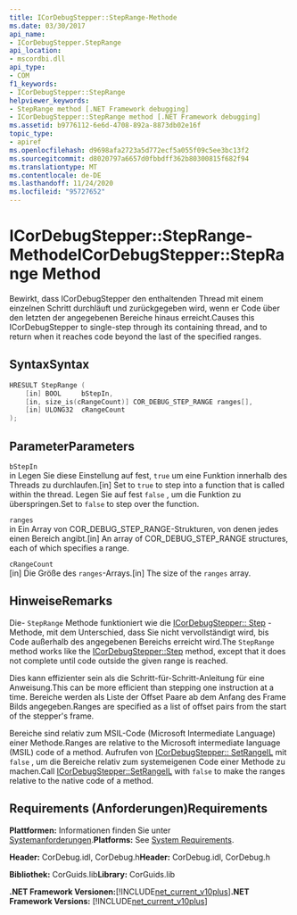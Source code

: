 ```yaml
---
title: ICorDebugStepper::StepRange-Methode
ms.date: 03/30/2017
api_name:
- ICorDebugStepper.StepRange
api_location:
- mscordbi.dll
api_type:
- COM
f1_keywords:
- ICorDebugStepper::StepRange
helpviewer_keywords:
- StepRange method [.NET Framework debugging]
- ICorDebugStepper::StepRange method [.NET Framework debugging]
ms.assetid: b9776112-6e6d-4708-892a-8873db02e16f
topic_type:
- apiref
ms.openlocfilehash: d9698afa2723a5d772ecf5a055f09c5ee3bc13f2
ms.sourcegitcommit: d8020797a6657d0fbbdff362b80300815f682f94
ms.translationtype: MT
ms.contentlocale: de-DE
ms.lasthandoff: 11/24/2020
ms.locfileid: "95727652"
---
```

# <a name="icordebugsteppersteprange-method"></a><span data-ttu-id="e1102-102">ICorDebugStepper::StepRange-Methode</span><span class="sxs-lookup"><span data-stu-id="e1102-102">ICorDebugStepper::StepRange Method</span></span>

<span data-ttu-id="e1102-103">Bewirkt, dass ICorDebugStepper den enthaltenden Thread mit einem einzelnen Schritt durchläuft und zurückgegeben wird, wenn er Code über den letzten der angegebenen Bereiche hinaus erreicht.</span><span class="sxs-lookup"><span data-stu-id="e1102-103">Causes this ICorDebugStepper to single-step through its containing thread, and to return when it reaches code beyond the last of the specified ranges.</span></span>  
  
## <a name="syntax"></a><span data-ttu-id="e1102-104">Syntax</span><span class="sxs-lookup"><span data-stu-id="e1102-104">Syntax</span></span>  
  
```cpp  
HRESULT StepRange (  
    [in] BOOL     bStepIn,  
    [in, size_is(cRangeCount)] COR_DEBUG_STEP_RANGE ranges[],  
    [in] ULONG32  cRangeCount  
);  
```  
  
## <a name="parameters"></a><span data-ttu-id="e1102-105">Parameter</span><span class="sxs-lookup"><span data-stu-id="e1102-105">Parameters</span></span>  

 `bStepIn`  
 <span data-ttu-id="e1102-106">in Legen Sie diese Einstellung auf fest, `true` um eine Funktion innerhalb des Threads zu durchlaufen.</span><span class="sxs-lookup"><span data-stu-id="e1102-106">[in] Set to `true` to step into a function that is called within the thread.</span></span> <span data-ttu-id="e1102-107">Legen Sie auf fest `false` , um die Funktion zu überspringen.</span><span class="sxs-lookup"><span data-stu-id="e1102-107">Set to `false` to step over the function.</span></span>  
  
 `ranges`  
 <span data-ttu-id="e1102-108">in Ein Array von COR_DEBUG_STEP_RANGE-Strukturen, von denen jedes einen Bereich angibt.</span><span class="sxs-lookup"><span data-stu-id="e1102-108">[in] An array of COR_DEBUG_STEP_RANGE structures, each of which specifies a range.</span></span>  
  
 `cRangeCount`  
 <span data-ttu-id="e1102-109">[in] Die Größe des `ranges`-Arrays.</span><span class="sxs-lookup"><span data-stu-id="e1102-109">[in] The size of the `ranges` array.</span></span>  
  
## <a name="remarks"></a><span data-ttu-id="e1102-110">Hinweise</span><span class="sxs-lookup"><span data-stu-id="e1102-110">Remarks</span></span>  

 <span data-ttu-id="e1102-111">Die- `StepRange` Methode funktioniert wie die [ICorDebugStepper:: Step](icordebugstepper-step-method.md) -Methode, mit dem Unterschied, dass Sie nicht vervollständigt wird, bis Code außerhalb des angegebenen Bereichs erreicht wird.</span><span class="sxs-lookup"><span data-stu-id="e1102-111">The `StepRange` method works like the [ICorDebugStepper::Step](icordebugstepper-step-method.md) method, except that it does not complete until code outside the given range is reached.</span></span>  
  
 <span data-ttu-id="e1102-112">Dies kann effizienter sein als die Schritt-für-Schritt-Anleitung für eine Anweisung.</span><span class="sxs-lookup"><span data-stu-id="e1102-112">This can be more efficient than stepping one instruction at a time.</span></span> <span data-ttu-id="e1102-113">Bereiche werden als Liste der Offset Paare ab dem Anfang des Frame Bilds angegeben.</span><span class="sxs-lookup"><span data-stu-id="e1102-113">Ranges are specified as a list of offset pairs from the start of the stepper's frame.</span></span>  
  
 <span data-ttu-id="e1102-114">Bereiche sind relativ zum MSIL-Code (Microsoft Intermediate Language) einer Methode.</span><span class="sxs-lookup"><span data-stu-id="e1102-114">Ranges are relative to the Microsoft intermediate language (MSIL) code of a method.</span></span> <span data-ttu-id="e1102-115">Aufrufen von [ICorDebugStepper:: SetRangeIL](icordebugstepper-setrangeil-method.md) mit `false` , um die Bereiche relativ zum systemeigenen Code einer Methode zu machen.</span><span class="sxs-lookup"><span data-stu-id="e1102-115">Call [ICorDebugStepper::SetRangeIL](icordebugstepper-setrangeil-method.md) with `false` to make the ranges relative to the native code of a method.</span></span>  
  
## <a name="requirements"></a><span data-ttu-id="e1102-116">Requirements (Anforderungen)</span><span class="sxs-lookup"><span data-stu-id="e1102-116">Requirements</span></span>  

 <span data-ttu-id="e1102-117">**Plattformen:** Informationen finden Sie unter [Systemanforderungen](../../get-started/system-requirements.md).</span><span class="sxs-lookup"><span data-stu-id="e1102-117">**Platforms:** See [System Requirements](../../get-started/system-requirements.md).</span></span>  
  
 <span data-ttu-id="e1102-118">**Header:** CorDebug.idl, CorDebug.h</span><span class="sxs-lookup"><span data-stu-id="e1102-118">**Header:** CorDebug.idl, CorDebug.h</span></span>  
  
 <span data-ttu-id="e1102-119">**Bibliothek:** CorGuids.lib</span><span class="sxs-lookup"><span data-stu-id="e1102-119">**Library:** CorGuids.lib</span></span>  
  
 <span data-ttu-id="e1102-120">**.NET Framework Versionen:**[!INCLUDE[net_current_v10plus](../../../../includes/net-current-v10plus-md.md)]</span><span class="sxs-lookup"><span data-stu-id="e1102-120">**.NET Framework Versions:** [!INCLUDE[net_current_v10plus](../../../../includes/net-current-v10plus-md.md)]</span></span>
